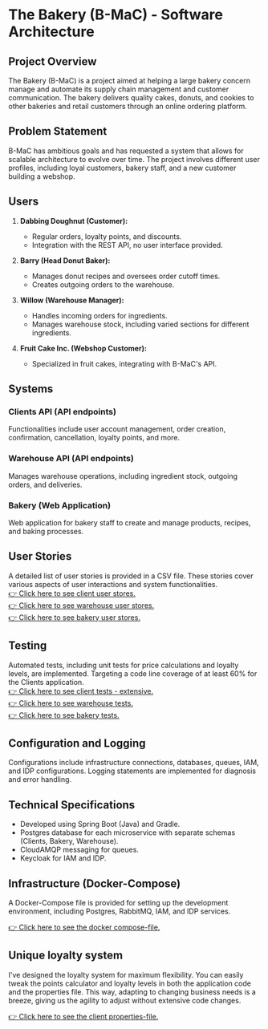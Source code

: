 # The Bakery (B-MaC) - Software Architecture

## Project Overview

The Bakery (B-MaC) is a project aimed at helping a large bakery concern manage and automate its supply chain management and customer communication. The bakery delivers quality cakes, donuts, and cookies to other bakeries and retail customers through an online ordering platform.

## Problem Statement

B-MaC has ambitious goals and has requested a system that allows for scalable architecture to evolve over time. The project involves different user profiles, including loyal customers, bakery staff, and a new customer building a webshop.

## Users

1. **Dabbing Doughnut (Customer):**
    - Regular orders, loyalty points, and discounts.
    - Integration with the REST API, no user interface provided.

2. **Barry (Head Donut Baker):**
    - Manages donut recipes and oversees order cutoff times.
    - Creates outgoing orders to the warehouse.

3. **Willow (Warehouse Manager):**
    - Handles incoming orders for ingredients.
    - Manages warehouse stock, including varied sections for different ingredients.

4. **Fruit Cake Inc. (Webshop Customer):**
    - Specialized in fruit cakes, integrating with B-MaC's API.

## Systems

### Clients API (API endpoints)

Functionalities include user account management, order creation, confirmation, cancellation, loyalty points, and more.

### Warehouse API (API endpoints)

Manages warehouse operations, including ingredient stock, outgoing orders, and deliveries.

### Bakery (Web Application)

Web application for bakery staff to create and manage products, recipes, and baking processes.

## User Stories

A detailed list of user stories is provided in a CSV file. These stories cover various aspects of user interactions and system functionalities.\
[👉 Click here to see client user stores.](./user-stories/Product_Backlog-Clients.csv)\
[👉 Click here to see warehouse user stores.](./user-stories/Product_Backlog-Warehouse.csv)\
[👉 Click here to see bakery user stores.](./user-stories/Product_Backlog-Bakery.csv)

## Testing

Automated tests, including unit tests for price calculations and loyalty levels, are implemented. Targeting a code line coverage of at least 60% for the Clients application.\
[👉 Click here to see client tests - extensive.](./client/src/test)\
[👉 Click here to see warehouse tests.](./warehouse/src/test)\
[👉 Click here to see bakery tests.](./bakery/src/test)

## Configuration and Logging

Configurations include infrastructure connections, databases, queues, IAM, and IDP configurations. Logging statements are implemented for diagnosis and error handling.

## Technical Specifications

- Developed using Spring Boot (Java) and Gradle.
- Postgres database for each microservice with separate schemas (Clients, Bakery, Warehouse).
- CloudAMQP messaging for queues.
- Keycloak for IAM and IDP.

## Infrastructure (Docker-Compose)

A Docker-Compose file is provided for setting up the development environment, including Postgres, RabbitMQ, IAM, and IDP services.

[👉 Click here to see the docker compose-file.](./docker/docker-compose-file.yml)

## Unique loyalty system

I've designed the loyalty system for maximum flexibility. You can easily tweak the points calculator and loyalty levels in both the application code and the properties file. This way, adapting to changing business needs is a breeze, giving us the agility to adjust without extensive code changes.

[👉 Click here to see the client properties-file.](./client/src/main/resources/application.properties)